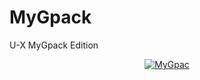 # MyGpack

U-X MyGpack Edition

<p align="center">
   <a href = "https://heroku.com/deploy?template=https://github.com/Doom098/MyGpack/tree/main&env[BUILD_CMD]=echo%20None&env[INSTALL_CMD]=pip3%20install%20--no-cache-dir%20-r%20requirements.txt&env[LAUNCH_CMD]=bash%20run&env[ZIP_LINK]=https://codeload.github.com/TeamUltroid/Ultroid/zip/refs/heads/main"><img src="https://www.herokucdn.com/deploy/button.svg" alt="MyGpac" </a>
</p>
<br>
